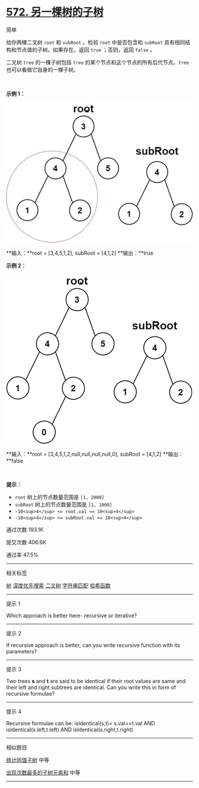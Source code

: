 # [572\. 另一棵树的子树](https://leetcode.cn/problems/subtree-of-another-tree/)

简单

给你两棵二叉树 `root` 和 `subRoot` 。检验 `root` 中是否包含和 `subRoot` 具有相同结构和节点值的子树。如果存在，返回 `true` ；否则，返回 `false` 。

二叉树 `tree` 的一棵子树包括 `tree` 的某个节点和这个节点的所有后代节点。`tree` 也可以看做它自身的一棵子树。

&nbsp;

**示例 1：**

![Alt text](527_1.png)

**输入：**root = \[3,4,5,1,2\], subRoot = \[4,1,2\]
**输出：**true

**示例 2：**

![Alt text](527_2.png)

**输入：**root = \[3,4,5,1,2,null,null,null,null,0\], subRoot = \[4,1,2\]
**输出：**false

&nbsp;

**提示：**

- `root` 树上的节点数量范围是 `[1, 2000]`
- `subRoot` 树上的节点数量范围是 `[1, 1000]`
- `-10<sup>4</sup> <= root.val <= 10<sup>4</sup>`
- `-10<sup>4</sup> <= subRoot.val <= 10<sup>4</sup>`

通过次数 193.1K

提交次数 406.6K

通过率 47.5%

* * *

相关标签

[树](https://leetcode.cn/tag/tree/)
[深度优先搜索](https://leetcode.cn/tag/depth-first-search/)
[二叉树](https://leetcode.cn/tag/binary-tree/)
[字符串匹配](https://leetcode.cn/tag/string-matching/)
[哈希函数](https://leetcode.cn/tag/hash-function/)

* * *

提示 1

Which approach is better here- recursive or iterative?

* * *

提示 2

If recursive approach is better, can you write recursive function with its parameters?

* * *

提示 3

Two trees **s** and **t** are said to be identical if their root values are same and their left and right subtrees are identical. Can you write this in form of recursive formulae?

* * *

提示 4

Recursive formulae can be: isIdentical(s,t)= s.val==t.val AND isIdentical(s.left,t.left) AND isIdentical(s.right,t.right)

* * *

相似题目

[统计同值子树](https://leetcode.cn/problems/count-univalue-subtrees/) 中等

[出现次数最多的子树元素和](https://leetcode.cn/problems/most-frequent-subtree-sum/) 中等

* * *